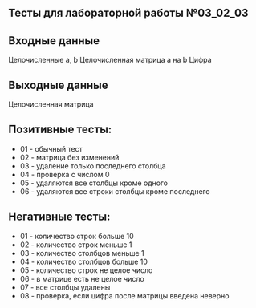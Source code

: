 ## Тесты для лабораторной работы №03_02_03

## Входные данные
Целочисленные a, b
Целочисленная матрица a на b
Цифра

## Выходные данные
Целочисленная матрица 

## Позитивные тесты: 
- 01 - обычный тест
- 02 - матрица без изменений
- 03 - удаление только последнего столбца
- 04 - проверка с числом 0
- 05 - удаляются все столбцы кроме одного
- 06 - удаляются все строки столбцы кроме последнего

## Негативные тесты: 
- 01 - количество строк больше 10
- 02 - количество строк меньше 1
- 03 - количество столбцов меньше 1
- 04 - количество столбцов больше 10
- 05 - количество строк не целое число
- 06 - в матрице есть не целое число
- 07 - все столбцы удалены
- 08 - проверка, если цифра после матрицы введена неверно
